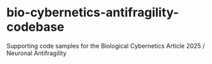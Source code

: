 # bio-cybernetics-antifragility-codebase
Supporting code samples for the Biological Cybernetics Article 2025 / Neuronal Antifragility
